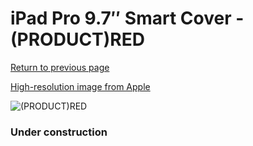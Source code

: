 # iPad Pro 9.7″ Smart Cover - (PRODUCT)RED

[Return to previous page](/ipad_pro97)

[High-resolution image from Apple](https://store.storeimages.cdn-apple.com/8756/as-images.apple.com/is/MM2D2?wid=4500&hei=4500&fmt=png)

<div style="width: 384px"><img src="/everypreview/MM2D2.png" alt="(PRODUCT)RED"></div>

### Under construction
